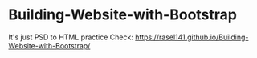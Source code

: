 # Building-Website-with-Bootstrap
It's just PSD to HTML practice
Check: https://rasel141.github.io/Building-Website-with-Bootstrap/
